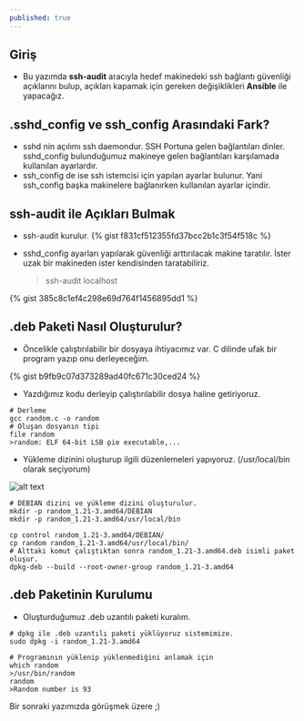 ```yaml
---
published: true
---
```





## Giriş
  * Bu yazımda **ssh-audit** aracıyla hedef makinedeki ssh bağlantı güvenliği açıklarını bulup, açıkları kapamak için gereken değişiklikleri **Ansible** ile yapacağız.

## .sshd_config ve ssh_config Arasındaki Fark?
  * sshd nin açılımı ssh daemondur. SSH Portuna gelen bağlantıları dinler. sshd_config bulunduğumuz makineye gelen bağlantıları karşılamada kullanılan ayarlardır.
  * ssh_config de ise ssh istemcisi için yapılan ayarlar bulunur. Yani ssh_config başka makinelere bağlanırken kullanılan ayarlar içindir.

## ssh-audit ile Açıkları Bulmak

  * ssh-audit kurulur.
{% gist f831cf512355fd37bcc2b1c3f54f518c %}

  * sshd_config ayarları yapılarak güvenliği arttırılacak makine taratılır. İster uzak bir makineden ister kendisinden taratabiliriz.

  	>ssh-audit localhost

  


  


{% gist 385c8c1ef4c298e69d764f1456895dd1 %}


## .deb Paketi Nasıl Oluşturulur?

  * Öncelikle çalıştırılabilir bir dosyaya ihtiyacımız var. C dilinde ufak bir program yazıp onu derleyeceğim.

{% gist b9fb9c07d373289ad40fc671c30ced24 %}

  * Yazdığımız kodu derleyip çalıştırılabilir dosya haline getiriyoruz. 

```shell
# Derleme
gcc random.c -o random
# Oluşan dosyanın tipi
file random
>random: ELF 64-bit LSB pie executable,...
```


  * Yükleme dizinini oluşturup ilgili düzenlemeleri yapıyoruz. (/usr/local/bin olarak seçiyorum)

![alt text](https://berkanterbey.github.io/images/003.png "ssh-audit komutunun çıktısı")



```shell
# DEBIAN dizini ve yükleme dizini oluşturulur.
mkdir -p random_1.21-3.amd64/DEBIAN
mkdir -p random_1.21-3.amd64/usr/local/bin

cp control random_1.21-3.amd64/DEBIAN/
cp random random_1.21-3.amd64/usr/local/bin/
# Alttaki komut çalıştıktan sonra random_1.21-3.amd64.deb isimli paket oluşur.
dpkg-deb --build --root-owner-group random_1.21-3.amd64
```


## .deb Paketinin Kurulumu

  * Oluşturduğumuz .deb uzantılı paketi kuralım.

```shell
# dpkg ile .deb uzantılı paketi yüklüyoruz sistemimize.
sudo dpkg -i random_1.21-3.amd64

# Programının yüklenip yüklenmediğini anlamak için
which random
>/usr/bin/random
random
>Random number is 93
```

Bir sonraki yazımızda görüşmek üzere ;)
